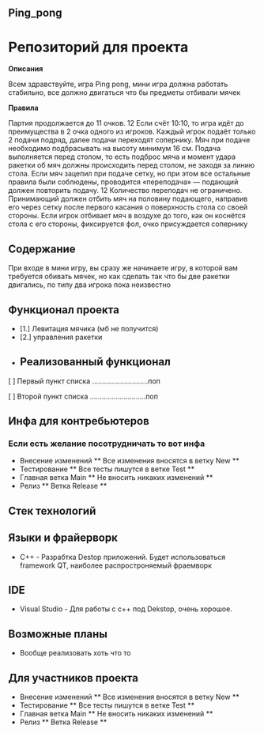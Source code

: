 ## **Ping_pong**

# Репозиторий для проекта
**Описания**

Всем здравствуйте, игра Ping pong, мини игра должна работать стабильно, все должно двигаться что бы предметы
отбивали мячек

**Правила**

Партия продолжается до 11 очков. 12 Если счёт 10:10, то игра идёт до преимущества в 2 очка одного из игроков.
Каждый игрок подаёт только 2 подачи подряд, далее подачи переходят сопернику. Мяч при подаче необходимо подбрасывать на высоту минимум 16 см. 
Подача выполняется перед столом, то есть подброс мяча и момент удара ракетки об мяч должны происходить перед столом, не заходя за линию стола. 
Если мяч зацепил при подаче сетку, но при этом все остальные правила были соблюдены, проводится «переподача» — подающий должен повторить подачу. 12 Количество переподач не ограничено. 
Принимающий должен отбить мяч на половину подающего, направив его через сетку после первого касания о поверхность стола со своей стороны. Если игрок отбивает мяч в воздухе до того, как он коснётся стола с его стороны, фиксируется фол, очко присуждается сопернику

## Содержание
При входе в мини игру, вы сразу же начинаете игру, в которой вам требуется обивать мячек, но как сделать так что бы
две ракетки двигались, по типу два игрока пока неизвестно
## Функционал проекта
- [1.] Левитация мячика (мб не получится)
- [2.] управления ракетки
- ## Реализованный функционал
[ ] Первый пункт списка
............................поп

[ ] Второй пункт списка
............................поп

## Инфа для контребьютеров
### **Если есть желание посотрудничать то вот инфа**
- Внесение изменений
	 ** Все изменения вносятся в ветку New **
- Тестирование
	 ** Все тесты пишутся в ветке Test **
- Главная ветка Main
	** Не вносить никаких изменений **
- Релиз
	** Ветка Release **

## Стек технологий
## Языки и фрайерворк 
- C++ - Разрабтка Destop приложений. Будет использоваться framework QT, наиболее распростроняемый фраемворк
## IDE
- Visual Studio - Для работы с с++ под Dekstop, очень хорошое.
## Возможные планы
- Вообще реализовать хоть что то

## Для участников проекта 
- Внесение изменений
	 ** Все изменения вносятся в ветку New **
- Тестирование
	 ** Все тесты пишутся в ветке Test **
- Главная ветка Main
	** Не вносить никаких изменений **
- Релиз
	** Ветка Release **
